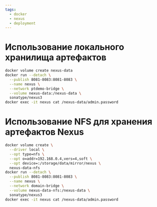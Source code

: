 ```yaml
---
tags:
  - docker
  - nexus
  - deployment
---
```

# Использование локального хранилища артефактов
``` bash
docker volume create nexus-data
docker run --detach \
  --publish 8081-8083:8081-8083 \
  --name nexus \
  --network ptdemo-bridge \
  --volume nexus-data:/nexus-data \
  sonatype/nexus3
docker exec -it nexus cat /nexus-data/admin.password
```
# Использование NFS для хранения артефактов Nexus
``` bash
docker volume create \
  --driver local \
  --opt type=nfs \
  --opt o=addr=192.168.0.4,vers=4,soft \
  --opt device=:/storage/data/mirror/nexus \
  nexus-data-nfs
docker run --detach \
  --publish 8081-8083:8081-8083 \
  --name nexus \
  --network domain-bridge \
  --volume nexus-data-nfs:/nexus-data \
  sonatype/nexus3
docker exec -it nexus cat /nexus-data/admin.password
```
